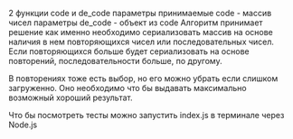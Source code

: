 2 функции code и de_code
параметры принимаемые code - массив чисел
параметры de_code - объект из code
Алгоритм принимает решение как именно необходимо сериализовать массив на основе наличия в нем повторяющихся чисел или последовательных чисел.
Если повторяющихся больше будет сериализовать на основе повторений, последовательности больше, по другому.

В повторениях тоже есть выбор, но его можно убрать если слишком загруженно. Оно необходимо что бы выдавать максимально возможный хороший результат.

Что бы посмотреть тесты можно запустить index.js в терминале через Node.js